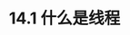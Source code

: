 <div align="center"><h1>14.1 什么是线程</h1></div>



















































































